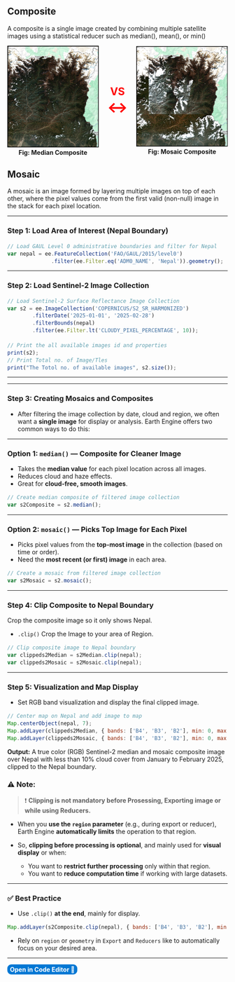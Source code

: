 ## Composite
A composite is a single image created by combining multiple satellite images using a statistical reducer such as median(), mean(), or min()
<div style="display: flex; align-items: center; justify-content: center; gap: 20px;">
  <!-- Median Image -->
  <div style="text-align: center;">
    <img src="../../images/basic/median.png" style="width: 300px;">
    <div><strong>Fig: Median Composite</strong></div>
  </div>

 <!-- VS with Down Arrow -->
  <div style="text-align: center; font-size: 24px; font-weight: bold; color: red;">
    VS<br>
    <span style="font-size: 35px;">&#8596;</span> <!-- Unicode Down Arrow -->
  </div>

  <!-- Mosaic Image -->
  <div style="text-align: center;">
    <img src="../../images/basic/mosaic.png" style="width: 300px;">
    <div><strong>Fig: Mosaic Composite</strong></div>
  </div>
</div>

## Mosaic
A mosaic is an image formed by layering multiple images on top of each other, where the pixel values come from the first valid (non-null) image in the stack for each pixel location.

---

### Step 1: Load Area of Interest (Nepal Boundary)
```js
// Load GAUL Level 0 administrative boundaries and filter for Nepal
var nepal = ee.FeatureCollection('FAO/GAUL/2015/level0')
              .filter(ee.Filter.eq('ADM0_NAME', 'Nepal')).geometry();
```
---

### Step 2: Load Sentinel-2 Image Collection
```js
// Load Sentinel-2 Surface Reflectance Image Collection
var s2 = ee.ImageCollection('COPERNICUS/S2_SR_HARMONIZED')
        .filterDate('2025-01-01', '2025-02-28')
        .filterBounds(nepal)
        .filter(ee.Filter.lt('CLOUDY_PIXEL_PERCENTAGE', 10));

// Print the all available images id and properties
print(s2);
// Print Total no. of Image/Tles
print("The Totol no. of available images", s2.size());    
```

---

---

### Step 3: Creating Mosaics and Composites
* After filtering the image collection by date, cloud and region, we often want a **single image** for display or analysis. Earth Engine offers two common ways to do this:

---

### Option 1: `median()` — Composite for Cleaner Image
* Takes the **median value** for each pixel location across all images.
* Reduces cloud and haze effects.
* Great for **cloud-free, smooth images**.

```js
// Create median composite of filtered image collection
var s2Composite = s2.median();
```

---

### Option 2: `mosaic()` — Picks Top Image for Each Pixel
* Picks pixel values from the **top-most image** in the collection (based on time or order).
* Need the **most recent (or first) image** in each area.

```js
// Create a mosaic from filtered image collection
var s2Mosaic = s2.mosaic();
```

---

### Step 4: Clip Composite to Nepal Boundary
Crop the composite image so it only shows Nepal.
* `.clip()` Crop the Image to your area of Region.
```js
// Clip composite image to Nepal boundary
var clippeds2Median = s2Median.clip(nepal);
var clippeds2Mosaic = s2Mosaic.clip(nepal);
```

---

### Step 5: Visualization and Map Display
* Set RGB band visualization and display the final clipped image.
```js
// Center map on Nepal and add image to map
Map.centerObject(nepal, 7);
Map.addLayer(clippeds2Median, { bands: ['B4', 'B3', 'B2'], min: 0, max: 3000 }, 'Sentinel-2 Median Composite (Clipped)');
Map.addLayer(clippeds2Mosaic, { bands: ['B4', 'B3', 'B2'], min: 0, max: 3000 }, 'Sentinel-2 Mosaic Composite (Clipped)');
```

**Output:** A true color (RGB) Sentinel-2 median and mosaic composite image over Nepal with less than 10% cloud cover from January to February 2025, clipped to the Nepal boundary.

### ⚠️ Note:

>❗ **Clipping is not mandatory before Prosessing, Exporting image or while using Reducers.**

* When you **use the `region` parameter** (e.g., during export or reducer), Earth Engine **automatically limits** the operation to that region.
* So, **clipping before processing is optional**, and mainly used for **visual display** or when:

  * You want to **restrict further processing** only within that region.
  * You want to **reduce computation time** if working with large datasets.

---

### ✅ Best Practice

* Use `.clip()` **at the end**, mainly for display.
```js
Map.addLayer(s2Composite.clip(nepal), { bands: ['B4', 'B3', 'B2'], min: 0, max: 3000 }, 'Clipped Composite');
```
* Rely on `region` or `geometry` in `Export` and `Reducers` like to automatically focus on your desired area.


---
<a href="https://code.earthengine.google.com/0fda3bedd703f5b8971bab196b84b317?noload=true" target="_blank" style="display: inline-block; padding: 3px 6px; background-color: #0078d4; color: white; text-decoration: none; border-radius: 9px; font-weight: bold;">
  Open in Code Editor 🔗
</a>
